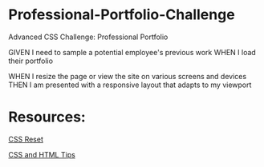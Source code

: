 # Professional-Portfolio-Challenge
Advanced CSS Challenge: Professional Portfolio


GIVEN I need to sample a potential employee's previous work
WHEN I load their portfolio
<!-- THEN I am presented with the developer's name, a recent photo or avatar, and links to sections about them, their work, and how to contact them -->
<!-- WHEN I click one of the links in the navigation
THEN the UI scrolls to the corresponding section -->
<!-- WHEN I click on the link to the section about their work
THEN the UI scrolls to a section with titled images of the developer's applications -->
<!-- WHEN I am presented with the developer's first application
THEN that application's image should be larger in size than the others -->
<!-- WHEN I click on the images of the applications
THEN I am taken to that deployed application -->
WHEN I resize the page or view the site on various screens and devices
THEN I am presented with a responsive layout that adapts to my viewport


# Resources:

[CSS Reset](https://meyerweb.com/eric/tools/css/reset/)

[CSS and HTML Tips](https://www.w3schools.com/)